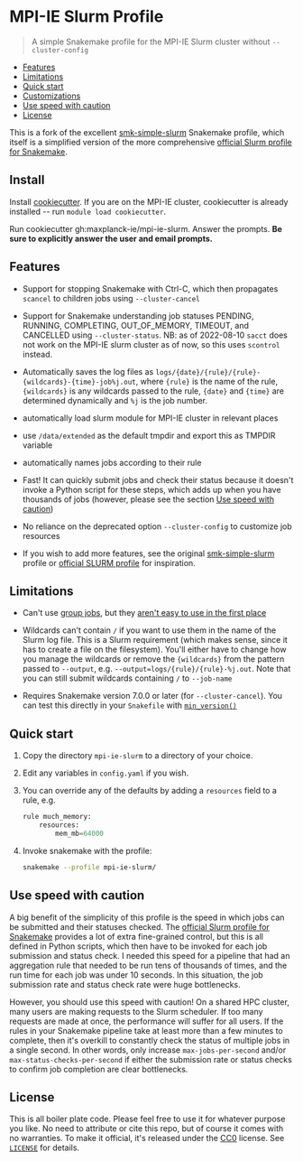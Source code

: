 # MPI-IE Slurm Profile

> A simple Snakemake profile for the MPI-IE Slurm cluster without `--cluster-config`

* [Features](#features)
* [Limitations](#limitations)
* [Quick start](#quick-start)
* [Customizations](#customizations)
* [Use speed with caution](#use-speed-with-caution)
* [License](#license)

This is a fork of the excellent [smk-simple-slurm][] Snakemake profile, which
itself is a simplified version of the more comprehensive [official Slurm
profile for Snakemake][slurm-official].

## Install

Install [cookiecutter](https://github.com/cookiecutter/cookiecutter). 
If you are on the MPI-IE cluster, cookiecutter is already installed -- run `module load cookiecutter`.

Run cookiecutter gh:maxplanck-ie/mpi-ie-slurm. Answer the prompts. **Be sure to explicitly answer the user and email prompts.**

## Features

* Support for stopping Snakemake with Ctrl-C, which then propagates `scancel`
  to children jobs using `--cluster-cancel`

* Support for Snakemake understanding job statuses PENDING, RUNNING, COMPLETING,
  OUT_OF_MEMORY, TIMEOUT, and CANCELLED using `--cluster-status`. NB:
  as of 2022-08-10 `sacct` does not work on the MPI-IE slurm cluster as of now,
  so this uses `scontrol` instead.

* Automatically saves the log files as `logs/{date}/{rule}/{rule}-{wildcards}-{time}-job%j.out`,
  where `{rule}` is the name of the rule, `{wildcards}` is any wildcards passed
  to the rule, `{date}` and `{time}` are determined dynamically and `%j` is the
  job number.

* automatically load slurm module for MPI-IE cluster in relevant places

* use `/data/extended` as the default tmpdir and export this as TMPDIR variable

* automatically names jobs according to their rule

* Fast! It can quickly submit jobs and check their status because it doesn't
  invoke a Python script for these steps, which adds up when you have thousands
  of jobs (however, please see the section [Use speed with
  caution](#use-speed-with-caution))

* No reliance on the deprecated option `--cluster-config` to customize job
  resources

* If you wish to add more features, see the original [smk-simple-slurm][] profile or
  [official SLURM profile][slurm-official] for inspiration.

## Limitations

* Can't use [group jobs][grouping], but they [aren't easy to use in the first
  place][grouping-issue]

* Wildcards can't contain `/` if you want to use them in the name of the Slurm
  log file. This is a Slurm requirement (which makes sense, since it has to
  create a file on the filesystem). You'll either have to change how you manage
  the wildcards or remove the `{wildcards}` from the pattern passed to `--output`,
  e.g. `--output=logs/{rule}/{rule}-%j.out`.
  Note that you can still submit wildcards containing `/` to `--job-name`

* Requires Snakemake version 7.0.0 or later (for `--cluster-cancel`).
  You can test this directly in your `Snakefile` with [`min_version()`][min_version]

## Quick start

1. Copy the directory `mpi-ie-slurm` to a directory of your choice.

2. Edit any variables in `config.yaml` if you wish.

3. You can override any of the defaults by adding a `resources` field to a rule,
   e.g.

    ```python
    rule much_memory:
        resources:
            mem_mb=64000
    ```

4. Invoke snakemake with the profile:

    ```sh
    snakemake --profile mpi-ie-slurm/
    ```

## Use speed with caution

A big benefit of the simplicity of this profile is the speed in which jobs can
be submitted and their statuses checked. The [official Slurm profile for
Snakemake][slurm-official] provides a lot of extra fine-grained control, but
this is all defined in Python scripts, which then have to be invoked for each
job submission and status check. I needed this speed for a pipeline that had an
aggregation rule that needed to be run tens of thousands of times, and the run
time for each job was under 10 seconds. In this situation, the job submission
rate and status check rate were huge bottlenecks.

However, you should use this speed with caution! On a shared HPC cluster, many
users are making requests to the Slurm scheduler. If too many requests are made
at once, the performance will suffer for all users. If the rules in your
Snakemake pipeline take at least more than a few minutes to complete, then it's
overkill to constantly check the status of multiple jobs in a single second. In
other words, only increase `max-jobs-per-second` and/or
`max-status-checks-per-second` if either the submission rate or status checks to
confirm job completion are clear bottlenecks.

## License

This is all boiler plate code. Please feel free to use it for whatever purpose
you like. No need to attribute or cite this repo, but of course it comes with no
warranties. To make it official, it's released under the [CC0][] license. See
[`LICENSE`](LICENSE) for details.

[aws-parallelcluster]: https://aws.amazon.com/hpc/parallelcluster/
[cbrueffer]: https://github.com/cbrueffer
[CC0]: https://creativecommons.org/publicdomain/zero/1.0/
[changelog]: https://snakemake.readthedocs.io/en/stable/project_info/history.html
[cluster-cancel]: https://snakemake.readthedocs.io/en/stable/tutorial/additional_features.html#using-cluster-cancel
[cluster-config]: https://snakemake.readthedocs.io/en/stable/snakefiles/configuration.html#cluster-configuration-deprecated
[cluster-execution]: https://snakemake.readthedocs.io/en/stable/executing/cluster.html
[cluster-status]: https://snakemake.readthedocs.io/en/stable/tutorial/additional_features.html#using-cluster-status
[grouping]: https://snakemake.readthedocs.io/en/stable/executing/grouping.html
[grouping-issue]: https://github.com/snakemake/snakemake/issues/872
[min_version]: https://snakemake.readthedocs.io/en/stable/snakefiles/writing_snakefiles.html#depend-on-a-minimum-snakemake-version
[multi_cluster]: https://slurm.schedmd.com/multi_cluster.html
[no-cluster-status]: http://bluegenes.github.io/Using-Snakemake_Profiles/
[sichong-post]: https://www.sichong.site/workflow/2021/11/08/how-to-manage-workflow-with-resource-constraint.html
[slurm-official]: https://github.com/Snakemake-Profiles/slurm
[smk-simple-slurm]: https://github.com/jdblischak/smk-simple-slurm
[snakemake-aws-parallelcluster-slurm]: https://github.com/cbrueffer/snakemake-aws-parallelcluster-slurm
